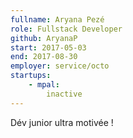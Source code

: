 ```yaml
---
fullname: Aryana Pezé
role: Fullstack Developer
github: AryanaP
start: 2017-05-03
end: 2017-08-30
employer: service/octo
startups:
    - mpal:
        inactive
---
```


Dév junior ultra motivée !

